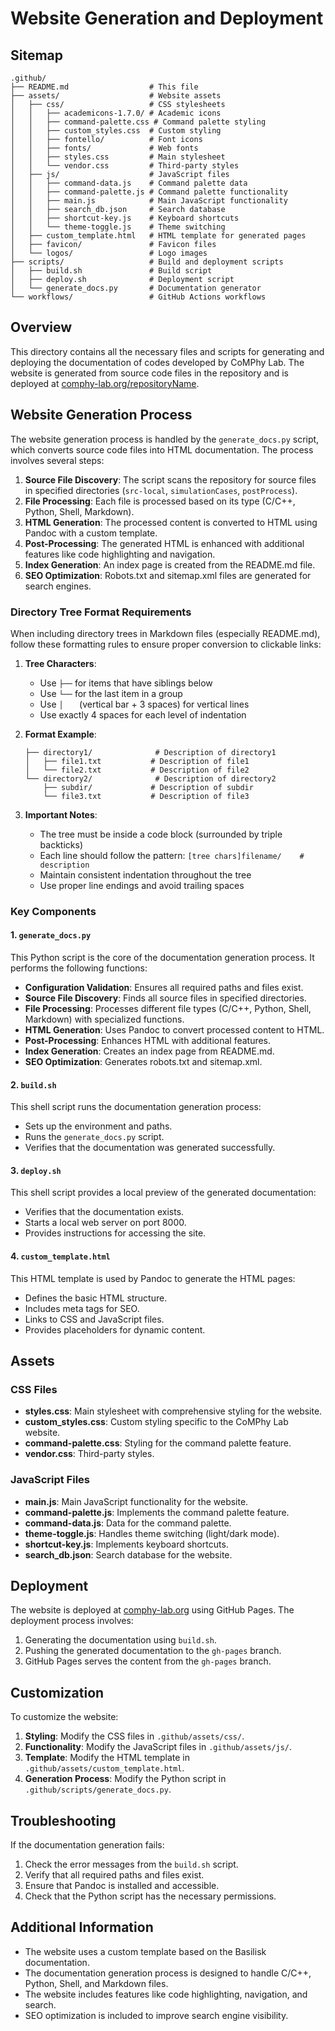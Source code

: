 # Website Generation and Deployment

## Sitemap

```
.github/
├── README.md                  # This file
├── assets/                    # Website assets
│   ├── css/                   # CSS stylesheets
│   │   ├── academicons-1.7.0/ # Academic icons
│   │   ├── command-palette.css # Command palette styling
│   │   ├── custom_styles.css  # Custom styling
│   │   ├── fontello/          # Font icons
│   │   ├── fonts/             # Web fonts
│   │   ├── styles.css         # Main stylesheet
│   │   └── vendor.css         # Third-party styles
│   ├── js/                    # JavaScript files
│   │   ├── command-data.js    # Command palette data
│   │   ├── command-palette.js # Command palette functionality
│   │   ├── main.js            # Main JavaScript functionality
│   │   ├── search_db.json     # Search database
│   │   ├── shortcut-key.js    # Keyboard shortcuts
│   │   └── theme-toggle.js    # Theme switching
│   ├── custom_template.html   # HTML template for generated pages
│   ├── favicon/               # Favicon files
│   └── logos/                 # Logo images
├── scripts/                   # Build and deployment scripts
│   ├── build.sh               # Build script
│   ├── deploy.sh              # Deployment script
│   └── generate_docs.py       # Documentation generator
└── workflows/                 # GitHub Actions workflows
```

## Overview

This directory contains all the necessary files and scripts for generating and deploying the documentation of codes developed by CoMPhy Lab. The website is generated from source code files in the repository and is deployed at [comphy-lab.org/repositoryName](https://comphy-lab.org/repositoryName).

## Website Generation Process

The website generation process is handled by the `generate_docs.py` script, which converts source code files into HTML documentation. The process involves several steps:

1. **Source File Discovery**: The script scans the repository for source files in specified directories (`src-local`, `simulationCases`, `postProcess`).
2. **File Processing**: Each file is processed based on its type (C/C++, Python, Shell, Markdown).
3. **HTML Generation**: The processed content is converted to HTML using Pandoc with a custom template.
4. **Post-Processing**: The generated HTML is enhanced with additional features like code highlighting and navigation.
5. **Index Generation**: An index page is created from the README.md file.
6. **SEO Optimization**: Robots.txt and sitemap.xml files are generated for search engines.

### Directory Tree Format Requirements

When including directory trees in Markdown files (especially README.md), follow these formatting rules to ensure proper conversion to clickable links:

1. **Tree Characters**:
   - Use `├──` for items that have siblings below
   - Use `└──` for the last item in a group
   - Use `│   ` (vertical bar + 3 spaces) for vertical lines
   - Use exactly 4 spaces for each level of indentation

2. **Format Example**:
   ```
   ├── directory1/              # Description of directory1
   │   ├── file1.txt           # Description of file1
   │   └── file2.txt           # Description of file2
   └── directory2/              # Description of directory2
       ├── subdir/             # Description of subdir
       └── file3.txt           # Description of file3
   ```

3. **Important Notes**:
   - The tree must be inside a code block (surrounded by triple backticks)
   - Each line should follow the pattern: `[tree chars]filename/    # description`
   - Maintain consistent indentation throughout the tree
   - Use proper line endings and avoid trailing spaces

### Key Components

#### 1. `generate_docs.py`

This Python script is the core of the documentation generation process. It performs the following functions:

- **Configuration Validation**: Ensures all required paths and files exist.
- **Source File Discovery**: Finds all source files in specified directories.
- **File Processing**: Processes different file types (C/C++, Python, Shell, Markdown) with specialized functions.
- **HTML Generation**: Uses Pandoc to convert processed content to HTML.
- **Post-Processing**: Enhances HTML with additional features.
- **Index Generation**: Creates an index page from README.md.
- **SEO Optimization**: Generates robots.txt and sitemap.xml.

#### 2. `build.sh`

This shell script runs the documentation generation process:

- Sets up the environment and paths.
- Runs the `generate_docs.py` script.
- Verifies that the documentation was generated successfully.

#### 3. `deploy.sh`

This shell script provides a local preview of the generated documentation:

- Verifies that the documentation exists.
- Starts a local web server on port 8000.
- Provides instructions for accessing the site.

#### 4. `custom_template.html`

This HTML template is used by Pandoc to generate the HTML pages:

- Defines the basic HTML structure.
- Includes meta tags for SEO.
- Links to CSS and JavaScript files.
- Provides placeholders for dynamic content.

## Assets

### CSS Files

- **styles.css**: Main stylesheet with comprehensive styling for the website.
- **custom_styles.css**: Custom styling specific to the CoMPhy Lab website.
- **command-palette.css**: Styling for the command palette feature.
- **vendor.css**: Third-party styles.

### JavaScript Files

- **main.js**: Main JavaScript functionality for the website.
- **command-palette.js**: Implements the command palette feature.
- **command-data.js**: Data for the command palette.
- **theme-toggle.js**: Handles theme switching (light/dark mode).
- **shortcut-key.js**: Implements keyboard shortcuts.
- **search_db.json**: Search database for the website.

## Deployment

The website is deployed at [comphy-lab.org](https://comphy-lab.org) using GitHub Pages. The deployment process involves:

1. Generating the documentation using `build.sh`.
2. Pushing the generated documentation to the `gh-pages` branch.
3. GitHub Pages serves the content from the `gh-pages` branch.

## Customization

To customize the website:

1. **Styling**: Modify the CSS files in `.github/assets/css/`.
2. **Functionality**: Modify the JavaScript files in `.github/assets/js/`.
3. **Template**: Modify the HTML template in `.github/assets/custom_template.html`.
4. **Generation Process**: Modify the Python script in `.github/scripts/generate_docs.py`.

## Troubleshooting

If the documentation generation fails:

1. Check the error messages from the `build.sh` script.
2. Verify that all required paths and files exist.
3. Ensure that Pandoc is installed and accessible.
4. Check that the Python script has the necessary permissions.

## Additional Information

- The website uses a custom template based on the Basilisk documentation.
- The documentation generation process is designed to handle C/C++, Python, Shell, and Markdown files.
- The website includes features like code highlighting, navigation, and search.
- SEO optimization is included to improve search engine visibility. 